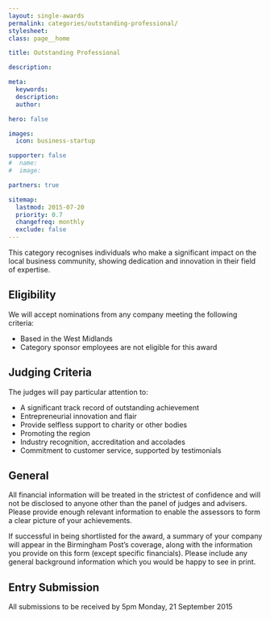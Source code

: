 ```yaml
---
layout: single-awards
permalink: categories/outstanding-professional/
stylesheet:
class: page__home

title: Outstanding Professional

description:

meta:
  keywords:
  description:
  author:

hero: false

images:
  icon: business-startup

supporter: false
#  name:
#  image:

partners: true

sitemap:
  lastmod: 2015-07-20
  priority: 0.7
  changefreq: monthly
  exclude: false
---
```

This category recognises individuals who make a significant impact on the local business community, showing dedication and innovation in their field of expertise.

## Eligibility

We will accept nominations from any company meeting the following criteria:

- Based in the West Midlands
- Category sponsor employees are not eligible for this award

## Judging Criteria

The judges will pay particular attention to:

- A significant track record of outstanding achievement
- Entrepreneurial innovation and flair
- Provide selfless support to charity or other bodies
- Promoting the region
- Industry recognition, accreditation and accolades
- Commitment to customer service, supported by testimonials

## General

All financial information will be treated in the strictest of confidence and will not be disclosed to anyone other than the panel of judges and advisers. Please provide enough relevant information to enable the assessors to form a clear picture of your achievements.

If successful in being shortlisted for the award, a summary of your company will appear in the Birmingham Post&rsquo;s coverage, along with the information you provide on this form (except specific financials). Please include any general background information which you would be happy to see in print.

## Entry Submission

All submissions to be received by 5pm Monday, 21 September 2015
